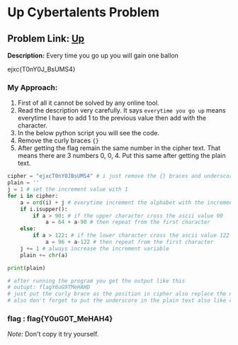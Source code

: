 # Up Cybertalents Problem

__Problem Link:__ [Up](https://cybertalents.com/challenges/cryptography/up)
---

__Description:__ Every time you go up you will gain one ballon

ejxc{T0nY0J_BsUMS4} 

### My Approach:

1. First of all it cannot be solved by any online tool.
2. Read the description very carefully. It says `everytime you go up` means everytime I have to add 1 to the previous value then add with the character.
3. In the below python script you will see the code.
4. Remove the curly braces `{}`
5. After getting the flag remain the same number in the cipher text. That means there are 3 numbers 0, 0, 4. Put this same after getting the plain text.

```python
cipher = "ejxcT0nY0JBsUMS4" # i just remove the {} braces and underscore.
plain = ''
j = 1 # set the increment value with 1
for i in cipher:
    a = ord(i) + j # everytime increment the alphabet with the increment variable
    if i.isupper():
        if a > 90: # if the upper character cross the ascii value 90
            a = 64 + a-90 # then repeat from the first character
    else:
        if a > 122: # if the lower character cross the ascii value 122
            a = 96 + a-122 # then repeat from the first character
    j += 1 # always increase the increment variable
    plain += chr(a) 

print(plain)

# after running the program you get the output like this
# outupt: flagY6uG9TMeHAHD
# just put the curly brace as the position in cipher also replace the number with the cipher text number 6 replace with 0, 9 replace with 0 and the last character D replace with 4
# also don't forget to put the underscore in the plain text also like cipher text
```

### flag : flag{Y0uG0T_MeHAH4}
_Note:_ Don't copy it try yourself.